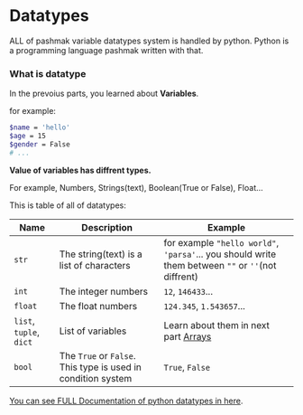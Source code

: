 # Datatypes
ALL of pashmak variable datatypes system is handled by python. Python is a programming language pashmak written with that.

### What is datatype
In the prevoius parts, you learned about **Variables**.

for example:

```bash
$name = 'hello'
$age = 15
$gender = False
# ...
```

**Value of variables has diffrent types.**

For example, Numbers, Strings(text), Boolean(True or False), Float...

This is table of all of datatypes:

|Name|Description|Example|
|----|-----------|-------|
|`str`|The string(text) is a list of characters|for example `"hello world"`, `'parsa'`... you should write them between `""` or `''`(not diffrent)|
|`int`|The integer numbers|`12`, `146433`...|
|`float`|The float numbers|`124.345`, `1.543657`...|
|`list`, `tuple`, `dict`|List of variables|Learn about them in next part [Arrays](06_arrays.md)
|`bool`|The `True` or `False`. This type is used in condition system|`True`, `False`

[You can see FULL Documentation of python datatypes in here](https://docs.python.org/3/library/stdtypes.html).
